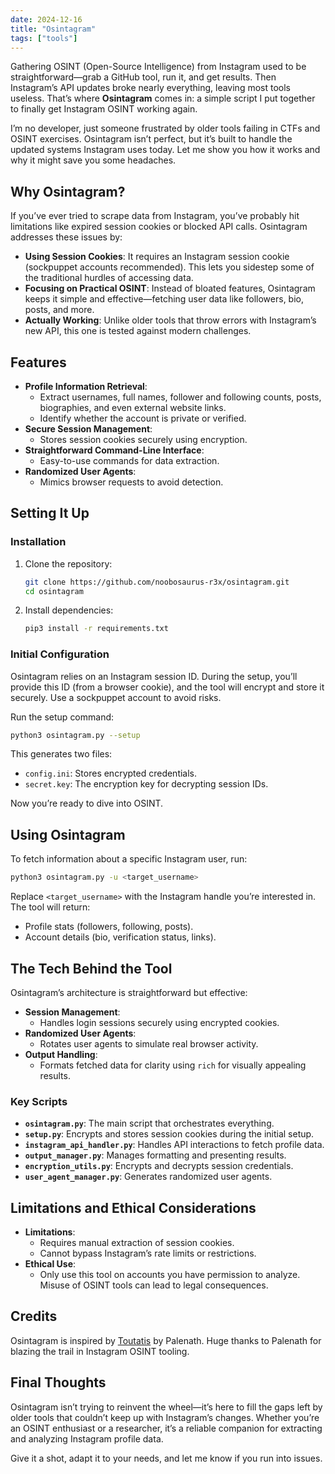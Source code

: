 ```yaml
---
date: 2024-12-16
title: "Osintagram"
tags: ["tools"]
---
```


Gathering OSINT (Open-Source Intelligence) from Instagram used to be straightforward—grab a GitHub tool, run it, and get results. Then Instagram’s API updates broke nearly everything, leaving most tools useless. That’s where **Osintagram** comes in: a simple script I put together to finally get Instagram OSINT working again.

I’m no developer, just someone frustrated by older tools failing in CTFs and OSINT exercises. Osintagram isn’t perfect, but it’s built to handle the updated systems Instagram uses today. Let me show you how it works and why it might save you some headaches.

## Why Osintagram?

If you’ve ever tried to scrape data from Instagram, you’ve probably hit limitations like expired session cookies or blocked API calls. Osintagram addresses these issues by:

- **Using Session Cookies**: It requires an Instagram session cookie (sockpuppet accounts recommended). This lets you sidestep some of the traditional hurdles of accessing data.
- **Focusing on Practical OSINT**: Instead of bloated features, Osintagram keeps it simple and effective—fetching user data like followers, bio, posts, and more.
- **Actually Working**: Unlike older tools that throw errors with Instagram’s new API, this one is tested against modern challenges.

## Features

- **Profile Information Retrieval**:
  - Extract usernames, full names, follower and following counts, posts, biographies, and even external website links.
  - Identify whether the account is private or verified.
- **Secure Session Management**:
  - Stores session cookies securely using encryption.
- **Straightforward Command-Line Interface**:
  - Easy-to-use commands for data extraction.
- **Randomized User Agents**:
  - Mimics browser requests to avoid detection.

## Setting It Up

### Installation

1. Clone the repository:
   ```bash
   git clone https://github.com/noobosaurus-r3x/osintagram.git
   cd osintagram
   ```
2. Install dependencies:
   ```bash
   pip3 install -r requirements.txt
   ```

### Initial Configuration

Osintagram relies on an Instagram session ID. During the setup, you’ll provide this ID (from a browser cookie), and the tool will encrypt and store it securely. Use a sockpuppet account to avoid risks.

Run the setup command:

```bash
python3 osintagram.py --setup
```

This generates two files:
- `config.ini`: Stores encrypted credentials.
- `secret.key`: The encryption key for decrypting session IDs.

Now you’re ready to dive into OSINT.

## Using Osintagram

To fetch information about a specific Instagram user, run:

```bash
python3 osintagram.py -u <target_username>
```

Replace `<target_username>` with the Instagram handle you’re interested in. The tool will return:
- Profile stats (followers, following, posts).
- Account details (bio, verification status, links).

## The Tech Behind the Tool

Osintagram’s architecture is straightforward but effective:

- **Session Management**:
  - Handles login sessions securely using encrypted cookies.
- **Randomized User Agents**:
  - Rotates user agents to simulate real browser activity.
- **Output Handling**:
  - Formats fetched data for clarity using `rich` for visually appealing results.

### Key Scripts

- **`osintagram.py`**: The main script that orchestrates everything.
- **`setup.py`**: Encrypts and stores session cookies during the initial setup.
- **`instagram_api_handler.py`**: Handles API interactions to fetch profile data.
- **`output_manager.py`**: Manages formatting and presenting results.
- **`encryption_utils.py`**: Encrypts and decrypts session credentials.
- **`user_agent_manager.py`**: Generates randomized user agents.

## Limitations and Ethical Considerations

- **Limitations**:
  - Requires manual extraction of session cookies.
  - Cannot bypass Instagram’s rate limits or restrictions.
- **Ethical Use**:
  - Only use this tool on accounts you have permission to analyze. Misuse of OSINT tools can lead to legal consequences.

## Credits

Osintagram is inspired by [Toutatis](https://github.com/megadose/toutatis) by Palenath. Huge thanks to Palenath for blazing the trail in Instagram OSINT tooling.

## Final Thoughts

Osintagram isn’t trying to reinvent the wheel—it’s here to fill the gaps left by older tools that couldn’t keep up with Instagram’s changes. Whether you’re an OSINT enthusiast or a researcher, it’s a reliable companion for extracting and analyzing Instagram profile data.

Give it a shot, adapt it to your needs, and let me know if you run into issues.



